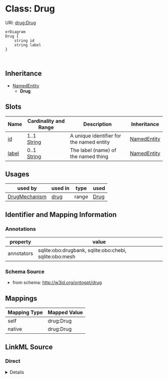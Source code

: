 # Class: Drug



URI: [drug:Drug](http://w3id.org/ontogpt/drug/Drug)


```mermaid
erDiagram
Drug {
    string id  
    string label  
}



```




## Inheritance
* [NamedEntity](NamedEntity.md)
    * **Drug**



## Slots

| Name | Cardinality and Range | Description | Inheritance |
| ---  | --- | --- | --- |
| [id](id.md) | 1..1 <br/> [String](String.md) | A unique identifier for the named entity | [NamedEntity](NamedEntity.md) |
| [label](label.md) | 0..1 <br/> [String](String.md) | The label (name) of the named thing | [NamedEntity](NamedEntity.md) |





## Usages

| used by | used in | type | used |
| ---  | --- | --- | --- |
| [DrugMechanism](DrugMechanism.md) | [drug](drug.md) | range | [Drug](Drug.md) |






## Identifier and Mapping Information





### Annotations

| property | value |
| --- | --- |
| annotators | sqlite:obo:drugbank, sqlite:obo:chebi, sqlite:obo:mesh |



### Schema Source


* from schema: http://w3id.org/ontogpt/drug





## Mappings

| Mapping Type | Mapped Value |
| ---  | ---  |
| self | drug:Drug |
| native | drug:Drug |





## LinkML Source

<!-- TODO: investigate https://stackoverflow.com/questions/37606292/how-to-create-tabbed-code-blocks-in-mkdocs-or-sphinx -->

### Direct

<details>
```yaml
name: Drug
annotations:
  annotators:
    tag: annotators
    value: sqlite:obo:drugbank, sqlite:obo:chebi, sqlite:obo:mesh
from_schema: http://w3id.org/ontogpt/drug
rank: 1000
is_a: NamedEntity

```
</details>

### Induced

<details>
```yaml
name: Drug
annotations:
  annotators:
    tag: annotators
    value: sqlite:obo:drugbank, sqlite:obo:chebi, sqlite:obo:mesh
from_schema: http://w3id.org/ontogpt/drug
rank: 1000
is_a: NamedEntity
attributes:
  id:
    name: id
    annotations:
      prompt.skip:
        tag: prompt.skip
        value: 'true'
    description: A unique identifier for the named entity
    comments:
    - this is populated during the grounding and normalization step
    from_schema: http://w3id.org/ontogpt/drug
    rank: 1000
    identifier: true
    alias: id
    owner: Drug
    domain_of:
    - NamedEntity
    - Publication
    range: string
  label:
    name: label
    annotations:
      owl:
        tag: owl
        value: AnnotationProperty, AnnotationAssertion
    description: The label (name) of the named thing
    from_schema: http://w3id.org/ontogpt/drug
    aliases:
    - name
    rank: 1000
    slot_uri: rdfs:label
    alias: label
    owner: Drug
    domain_of:
    - NamedEntity
    range: string

```
</details>